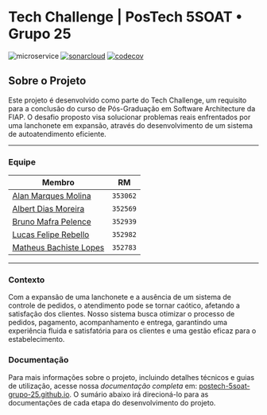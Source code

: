 # Tech Challenge | PosTech 5SOAT • Grupo 25

![microservice](https://img.shields.io/badge/usuario--cliente-blue?label=microsservi%C3%A7o&labelColor=%23505050&color=%23d63865) 
[![sonarcloud](https://sonarcloud.io/api/project_badges/measure?project=postech-5soat-grupo-25_tech-challenge-usuario-cliente&metric=alert_status)](https://sonarcloud.io/summary/new_code?id=postech-5soat-grupo-25_tech-challenge-usuario-cliente) [![codecov](https://codecov.io/gh/postech-5soat-grupo-25/tech-challenge-templates/graph/badge.svg?token=1O025QPPLM)](https://codecov.io/gh/postech-5soat-grupo-25/tech-challenge-templates)

## Sobre o Projeto

Este projeto é desenvolvido como parte do Tech Challenge, um requisito para a conclusão do curso de Pós-Graduação em Software Architecture da FIAP. O desafio proposto visa solucionar problemas reais enfrentados por uma lanchonete em expansão, através do desenvolvimento de um sistema de autoatendimento eficiente.

---

### Equipe

| Membro                                                                        | RM       |
|-------------------------------------------------------------------------------|----------|
| [Alan Marques Molina](https://www.linkedin.com/in/alanmmolina/)               | `353062` |
| [Albert Dias Moreira](https://www.linkedin.com/in/albert-moreira-62b9272b/)   | `352569` |
| [Bruno Mafra Pelence](https://www.linkedin.com/in/bruno-mafra-pelence/)       | `352939` |
| [Lucas Felipe Rebello](https://www.linkedin.com/in/lucas-rebello-b01849112/)  | `352982` |
| [Matheus Bachiste Lopes](https://www.linkedin.com/in/matheus-bachiste-lopes/) | `352783` |

---

### Contexto

Com a expansão de uma lanchonete e a ausência de um sistema de controle de pedidos, o atendimento pode se tornar caótico, afetando a satisfação dos clientes. Nosso sistema busca otimizar o processo de pedidos, pagamento, acompanhamento e entrega, garantindo uma experiência fluida e satisfatória para os clientes e uma gestão eficaz para o estabelecimento.

### Documentação

Para mais informações sobre o projeto, incluindo detalhes técnicos e guias de utilização, acesse nossa *documentação completa* em: [postech-5soat-grupo-25.github.io](https://postech-5soat-grupo-25.github.io/). O sumário abaixo irá direcioná-lo para as documentações de cada etapa do desenvolvimento do projeto.
